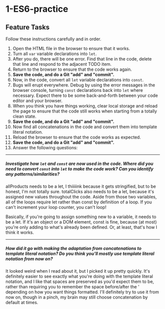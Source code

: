 # 1-ES6-practice

## Feature Tasks

Follow these instructions carefully and in order.

1. Open the HTML file in the browser to ensure that it works.
2. Turn all `var` variable declarations into `let`.
3. After you do, there will be one error. Find that line in the code, delete that line and respond to the adjacent TODO item.
4. Return to the browser to ensure that the code works again.
5. **Save the code, and do a Git "add" and "commit".**
6. Now, in the code, convert all `let` variable declarations into `const`.
7. Bugs will erupt everywhere. Debug by using the error messages in the browser console, turning `const` declarations back into `let` where necessary. Expect there to be some back-and-forth between your code editor and your browser.
8. When you think you have things working, clear local storage and reload the page to ensure that the code still works when starting from a totally clean state.
9. **Save the code, and do a Git "add" and "commit".**
10. Now find all concatenations in the code and convert them into template literal notation.
11. Reload the browser to ensure that the code works as expected.
12. **Save the code, and do a Git "add" and "commit".**
13. Answer the following questions:

---

##### Investigate how `let` and `const` are now used in the code. Where did you need to convert `const` into `let` to make the code work? Can you identify any patterns/similarities?

allProducts needs to be a let, I thiiiiink because it gets stringified, but to be honest, I'm not totally sure. totalClicks also needs to be a let, because it's assigned new values throughout the code. Aside from those two variables, all of the loops require let rather than const by definition of a loop. If you can't increment your loop counter, you can't loop!

Basically, if you're going to assign something new to a variable, it needs to be a let. If it's an object or a DOM element, const is fine, because (at most) you're only adding to what's already been defined. Or, at least, that's how I think it works.

---

##### How did it go with making the adaptation from concatenations to template literal notation? Do you think you'll mostly use template literal notation from now on?

It looked weird when I read about it, but I picked it up pretty quickly. It's definitely easier to see exactly what you're doing with the template literal notation, and I like that spaces are preserved as you'd expect them to be, rather than requiring you to remember the space before/after the ' depending on how you want things formatted. I'll definitely try to use it from now on, though in a pinch, my brain may still choose concatenation by default at times.
